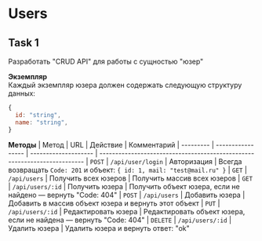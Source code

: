 # Users

## Task 1
Разработать "CRUD API" для работы с сущностью "юзер"

**Экземпляр**<br/>
Каждый экземпляр юзера должен содержать следующую структуру данных: 
```javascript
{
  id: "string",
  name: "string",
}
```

**Методы**
| Метод     | URL               | Действие             | Комментарий
| --------- | ----------------- | -------------------- | -------------------------------------------------------------------------
| `POST`    | `/api/user/login` | Авторизация          | Всегда возвращать `Code: 201` и объект: `{ id: 1, mail: "test@mail.ru" }`
| `GET`     | `/api/users`      | Получить всех юзеров | Получить массив всех юзеров
| `GET`     | `/api/users/:id`  | Получить юзера       | Получить объект юзера, если не найдено — вернуть "Code: 404"
| `POST`    | `/api/users`      | Добавить юзера       | Добавить в массив объект юзера и вернуть этот объект
| `PUT`     | `/api/users/:id`  | Редактировать юзера  | Редактировать объект юзера, если не найдена — вернуть "Code: 404"
| `DELETE`  | `/api/users/:id`  | Удалить юзера        | Удалить юзера и вернуть ответ: "ok"
